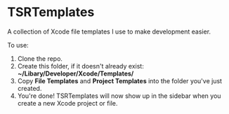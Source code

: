 TSRTemplates
============

A collection of Xcode file templates I use to make development easier.

To use:

1. Clone the repo.
2. Create this folder, if it doesn't already exist: **~/Libary/Developer/Xcode/Templates/**
3. Copy **File Templates** and **Project Templates** into the folder you've just created.
4. You're done! TSRTemplates will now show up in the sidebar when you create a new Xcode project or file.
